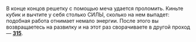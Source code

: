 В конце концов решетку с помощью меча удается проломить. Киньте кубик и вычтите у себя столько СИЛЫ, сколько на нем выпадет: подобная работа отнимает немало энергии. После этого вы возвращаетесь на развилку и на этот раз сворачиваете в другой проход — [**315**](#n_315).

